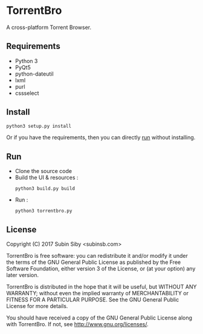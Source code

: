 # TorrentBro

A cross-platform Torrent Browser.

## Requirements

* Python 3
* PyQt5
* python-dateutil
* lxml
* purl
* cssselect

## Install

```bash
python3 setup.py install
```

Or if you have the requirements, then you can directly [run](#run) without installing.

## Run

* Clone the source code
* Build the UI & resources :
  ```
  python3 build.py build
  ```
* Run :
  ```
  python3 torrentbro.py
  ```

## License

Copyright (C) 2017 Subin Siby <subinsb.com>

TorrentBro is free software: you can redistribute it and/or modify
it under the terms of the GNU General Public License as published by
the Free Software Foundation, either version 3 of the License, or
(at your option) any later version.

TorrentBro is distributed in the hope that it will be useful,
but WITHOUT ANY WARRANTY; without even the implied warranty of
MERCHANTABILITY or FITNESS FOR A PARTICULAR PURPOSE.  See the
GNU General Public License for more details.

You should have received a copy of the GNU General Public License
along with TorrentBro.  If not, see <http://www.gnu.org/licenses/>.
